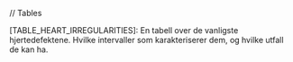 // Tables


[TABLE_HEART_IRREGULARITIES]: En tabell over de vanligste hjertedefektene. Hvilke intervaller som karakteriserer dem, og hvilke utfall de kan ha.